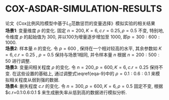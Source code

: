 # COX-ASDAR-SIMULATION-RESULTS
论文《Cox比例风险模型中基于$L_0$范数惩罚的变量选择》模拟实验的相关结果<br/>
**场景1**: 变量维度 $p$ 的变化. 固定 $n=200, K=6, c.r=0.25, \rho=0.5$ 不变, 特别地, 令维度 $p$ 的起始值为 300, 并以100为增量逐步增加至 1000, 即$p=300: 600: 1000$.<br/>
**场景2**: 样本量 $n$ 的变化. 令 $p=600$ , 保持在一个相对较高的水平, 其余参数如 $K=6, c.r=0.25$ , $\rho=0.5$ 保持与场景1相同, 并令样本量 $n$ 根据 $n=200: 500: 50$ 进行调整.<br/>
**场景3**: 变量间相关程度 $\rho$ 的变化. 令 $n=200,p=600,K=6, c.r=0.25$ 保持不变. 在这些设置的基础上, 通过调整式\eqref{eqa-9}中的 $\rho=0.1:0.6:0.1$ 来模拟相关程度从弱到强的数据.<br/>
**场景4**: 删失程度 $c.r$ 的变化. 令 $n=300,p=600,K=6,\rho=0.5$ 固定不变, 根据 $c.r=0.1:0.6:0.1 $ 来生成删失率从低到高的数据进行模拟分析.<br/>
